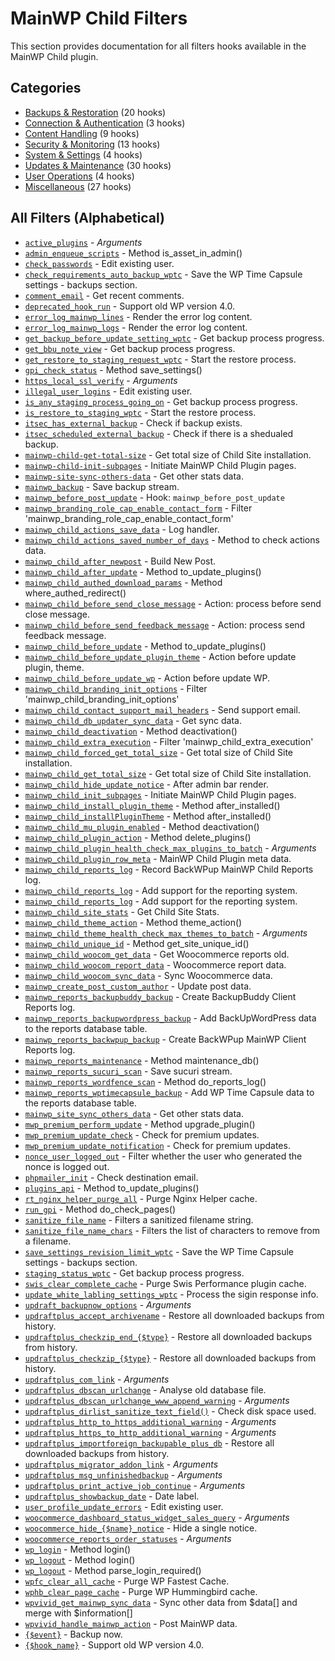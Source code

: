 # MainWP Child Filters

This section provides documentation for all filters hooks available in the MainWP Child plugin.

## Categories

- [Backups & Restoration](backups-restoration/index.md) (20 hooks)
- [Connection & Authentication](connection-authentication/index.md) (3 hooks)
- [Content Handling](content-handling/index.md) (9 hooks)
- [Security & Monitoring](security-monitoring/index.md) (13 hooks)
- [System & Settings](system-settings/index.md) (4 hooks)
- [Updates & Maintenance](updates-maintenance/index.md) (30 hooks)
- [User Operations](user-operations/index.md) (4 hooks)
- [Miscellaneous](misc/index.md) (27 hooks)

## All Filters (Alphabetical)

- [`active_plugins`](updates-maintenance/index.md#active-plugins) - *Arguments*
- [`admin_enqueue_scripts`](security-monitoring/index.md#admin-enqueue-scripts) - Method is_asset_in_admin()
- [`check_passwords`](security-monitoring/index.md#check-passwords) - Edit existing user.
- [`check_requirements_auto_backup_wptc`](backups-restoration/index.md#check-requirements-auto-backup-wptc) - Save the WP Time Capsule settings - backups section.
- [`comment_email`](content-handling/index.md#comment-email) - Get recent comments.
- [`deprecated_hook_run`](misc/index.md#deprecated-hook-run) - Support old WP version 4.0.
- [`error_log_mainwp_lines`](content-handling/index.md#error-log-mainwp-lines) - Render the error log content.
- [`error_log_mainwp_logs`](content-handling/index.md#error-log-mainwp-logs) - Render the error log content.
- [`get_backup_before_update_setting_wptc`](updates-maintenance/index.md#get-backup-before-update-setting-wptc) - Get backup process progress.
- [`get_bbu_note_view`](backups-restoration/index.md#get-bbu-note-view) - Get backup process progress.
- [`get_restore_to_staging_request_wptc`](backups-restoration/index.md#get-restore-to-staging-request-wptc) - Start the restore process.
- [`gpi_check_status`](security-monitoring/index.md#gpi-check-status) - Method save_settings()
- [`https_local_ssl_verify`](connection-authentication/index.md#https-local-ssl-verify) - *Arguments*
- [`illegal_user_logins`](user-operations/index.md#illegal-user-logins) - Edit existing user.
- [`is_any_staging_process_going_on`](backups-restoration/index.md#is-any-staging-process-going-on) - Get backup process progress.
- [`is_restore_to_staging_wptc`](backups-restoration/index.md#is-restore-to-staging-wptc) - Start the restore process.
- [`itsec_has_external_backup`](backups-restoration/index.md#itsec-has-external-backup) - Check if backup exists.
- [`itsec_scheduled_external_backup`](backups-restoration/index.md#itsec-scheduled-external-backup) - Check if there is a shedualed backup.
- [`mainwp-child-get-total-size`](updates-maintenance/index.md#mainwp-child-get-total-size) - Get total size of Child Site installation.
- [`mainwp-child-init-subpages`](content-handling/index.md#mainwp-child-init-subpages) - Initiate MainWP Child Plugin pages.
- [`mainwp-site-sync-others-data`](misc/index.md#mainwp-site-sync-others-data) - Get other stats data.
- [`mainwp_backup`](backups-restoration/index.md#mainwp-backup) - Save backup stream.
- [`mainwp_before_post_update`](updates-maintenance/index.md#mainwp-before-post-update) - Hook: `mainwp_before_post_update`
- [`mainwp_branding_role_cap_enable_contact_form`](user-operations/index.md#mainwp-branding-role-cap-enable-contact-form) - Filter 'mainwp_branding_role_cap_enable_contact_form'
- [`mainwp_child_actions_save_data`](user-operations/index.md#mainwp-child-actions-save-data) - Log handler.
- [`mainwp_child_actions_saved_number_of_days`](security-monitoring/index.md#mainwp-child-actions-saved-number-of-days) - Method to check actions data.
- [`mainwp_child_after_newpost`](content-handling/index.md#mainwp-child-after-newpost) - Build New Post.
- [`mainwp_child_after_update`](updates-maintenance/index.md#mainwp-child-after-update) - Method to_update_plugins()
- [`mainwp_child_authed_download_params`](connection-authentication/index.md#mainwp-child-authed-download-params) - Method where_authed_redirect()
- [`mainwp_child_before_send_close_message`](misc/index.md#mainwp-child-before-send-close-message) - Action: process before send close message.
- [`mainwp_child_before_send_feedback_message`](misc/index.md#mainwp-child-before-send-feedback-message) - Action: process send feedback message.
- [`mainwp_child_before_update`](updates-maintenance/index.md#mainwp-child-before-update) - Method to_update_plugins()
- [`mainwp_child_before_update_plugin_theme`](updates-maintenance/index.md#mainwp-child-before-update-plugin-theme) - Action before update plugin, theme.
- [`mainwp_child_before_update_wp`](updates-maintenance/index.md#mainwp-child-before-update-wp) - Action before update WP.
- [`mainwp_child_branding_init_options`](system-settings/index.md#mainwp-child-branding-init-options) - Filter 'mainwp_child_branding_init_options'
- [`mainwp_child_contact_support_mail_headers`](misc/index.md#mainwp-child-contact-support-mail-headers) - Send support email.
- [`mainwp_child_db_updater_sync_data`](updates-maintenance/index.md#mainwp-child-db-updater-sync-data) - Get sync data.
- [`mainwp_child_deactivation`](updates-maintenance/index.md#mainwp-child-deactivation) - Method deactivation()
- [`mainwp_child_extra_execution`](misc/index.md#mainwp-child-extra-execution) - Filter 'mainwp_child_extra_execution'
- [`mainwp_child_forced_get_total_size`](updates-maintenance/index.md#mainwp-child-forced-get-total-size) - Get total size of Child Site installation.
- [`mainwp_child_get_total_size`](updates-maintenance/index.md#mainwp-child-get-total-size) - Get total size of Child Site installation.
- [`mainwp_child_hide_update_notice`](updates-maintenance/index.md#mainwp-child-hide-update-notice) - After admin bar render.
- [`mainwp_child_init_subpages`](content-handling/index.md#mainwp-child-init-subpages) - Initiate MainWP Child Plugin pages.
- [`mainwp_child_install_plugin_theme`](updates-maintenance/index.md#mainwp-child-install-plugin-theme) - Method after_installed()
- [`mainwp_child_installPluginTheme`](updates-maintenance/index.md#mainwp-child-installplugintheme) - Method after_installed()
- [`mainwp_child_mu_plugin_enabled`](updates-maintenance/index.md#mainwp-child-mu-plugin-enabled) - Method deactivation()
- [`mainwp_child_plugin_action`](updates-maintenance/index.md#mainwp-child-plugin-action) - Method delete_plugins()
- [`mainwp_child_plugin_health_check_max_plugins_to_batch`](updates-maintenance/index.md#mainwp-child-plugin-health-check-max-plugins-to-batch) - *Arguments*
- [`mainwp_child_plugin_row_meta`](updates-maintenance/index.md#mainwp-child-plugin-row-meta) - MainWP Child Plugin meta data.
- [`mainwp_child_reports_log`](misc/index.md#mainwp-child-reports-log) - Record BackWPup MainWP Child Reports log.
- [`mainwp_child_reports_log`](backups-restoration/index.md#mainwp-child-reports-log) - Add support for the reporting system.
- [`mainwp_child_reports_log`](system-settings/index.md#mainwp-child-reports-log) - Add support for the reporting system.
- [`mainwp_child_site_stats`](misc/index.md#mainwp-child-site-stats) - Get Child Site Stats.
- [`mainwp_child_theme_action`](updates-maintenance/index.md#mainwp-child-theme-action) - Method theme_action()
- [`mainwp_child_theme_health_check_max_themes_to_batch`](updates-maintenance/index.md#mainwp-child-theme-health-check-max-themes-to-batch) - *Arguments*
- [`mainwp_child_unique_id`](misc/index.md#mainwp-child-unique-id) - Method get_site_unique_id()
- [`mainwp_child_woocom_get_data`](misc/index.md#mainwp-child-woocom-get-data) - Get Woocommerce reports old.
- [`mainwp_child_woocom_report_data`](misc/index.md#mainwp-child-woocom-report-data) - Woocommerce report data.
- [`mainwp_child_woocom_sync_data`](misc/index.md#mainwp-child-woocom-sync-data) - Sync Woocommerce data.
- [`mainwp_create_post_custom_author`](connection-authentication/index.md#mainwp-create-post-custom-author) - Update post data.
- [`mainwp_reports_backupbuddy_backup`](backups-restoration/index.md#mainwp-reports-backupbuddy-backup) - Create BackupBuddy Client Reports log.
- [`mainwp_reports_backupwordpress_backup`](backups-restoration/index.md#mainwp-reports-backupwordpress-backup) - Add BackUpWordPress data to the reports database table.
- [`mainwp_reports_backwpup_backup`](backups-restoration/index.md#mainwp-reports-backwpup-backup) - Create BackWPup MainWP Client Reports log.
- [`mainwp_reports_maintenance`](updates-maintenance/index.md#mainwp-reports-maintenance) - Method maintenance_db()
- [`mainwp_reports_sucuri_scan`](security-monitoring/index.md#mainwp-reports-sucuri-scan) - Save sucuri stream.
- [`mainwp_reports_wordfence_scan`](security-monitoring/index.md#mainwp-reports-wordfence-scan) - Method do_reports_log()
- [`mainwp_reports_wptimecapsule_backup`](backups-restoration/index.md#mainwp-reports-wptimecapsule-backup) - Add WP Time Capsule data to the reports database table.
- [`mainwp_site_sync_others_data`](misc/index.md#mainwp-site-sync-others-data) - Get other stats data.
- [`mwp_premium_perform_update`](updates-maintenance/index.md#mwp-premium-perform-update) - Method upgrade_plugin()
- [`mwp_premium_update_check`](updates-maintenance/index.md#mwp-premium-update-check) - Check for premium updates.
- [`mwp_premium_update_notification`](updates-maintenance/index.md#mwp-premium-update-notification) - Check for premium updates.
- [`nonce_user_logged_out`](user-operations/index.md#nonce-user-logged-out) - Filter whether the user who generated the nonce is logged out.
- [`phpmailer_init`](security-monitoring/index.md#phpmailer-init) - Check destination email.
- [`plugins_api`](updates-maintenance/index.md#plugins-api) - Method to_update_plugins()
- [`rt_nginx_helper_purge_all`](misc/index.md#rt-nginx-helper-purge-all) - Purge Nginx Helper cache.
- [`run_gpi`](content-handling/index.md#run-gpi) - Method do_check_pages()
- [`sanitize_file_name`](misc/index.md#sanitize-file-name) - Filters a sanitized filename string.
- [`sanitize_file_name_chars`](misc/index.md#sanitize-file-name-chars) - Filters the list of characters to remove from a filename.
- [`save_settings_revision_limit_wptc`](system-settings/index.md#save-settings-revision-limit-wptc) - Save the WP Time Capsule settings - backups section.
- [`staging_status_wptc`](backups-restoration/index.md#staging-status-wptc) - Get backup process progress.
- [`swis_clear_complete_cache`](updates-maintenance/index.md#swis-clear-complete-cache) - Purge Swis Performance plugin cache.
- [`update_white_labling_settings_wptc`](updates-maintenance/index.md#update-white-labling-settings-wptc) - Process the sigin response info.
- [`updraft_backupnow_options`](backups-restoration/index.md#updraft-backupnow-options) - *Arguments*
- [`updraftplus_accept_archivename`](backups-restoration/index.md#updraftplus-accept-archivename) - Restore all downloaded backups from history.
- [`updraftplus_checkzip_end_{$type}`](security-monitoring/index.md#updraftplus-checkzip-end-type) - Restore all downloaded backups from history.
- [`updraftplus_checkzip_{$type}`](security-monitoring/index.md#updraftplus-checkzip-type) - Restore all downloaded backups from history.
- [`updraftplus_com_link`](system-settings/index.md#updraftplus-com-link) - *Arguments*
- [`updraftplus_dbscan_urlchange`](security-monitoring/index.md#updraftplus-dbscan-urlchange) - Analyse old database file.
- [`updraftplus_dbscan_urlchange_www_append_warning`](security-monitoring/index.md#updraftplus-dbscan-urlchange-www-append-warning) - *Arguments*
- [`updraftplus_dirlist_sanitize_text_field()`](security-monitoring/index.md#updraftplus-dirlist-sanitize-text-field) - Check disk space used.
- [`updraftplus_http_to_https_additional_warning`](misc/index.md#updraftplus-http-to-https-additional-warning) - *Arguments*
- [`updraftplus_https_to_http_additional_warning`](misc/index.md#updraftplus-https-to-http-additional-warning) - *Arguments*
- [`updraftplus_importforeign_backupable_plus_db`](backups-restoration/index.md#updraftplus-importforeign-backupable-plus-db) - Restore all downloaded backups from history.
- [`updraftplus_migrator_addon_link`](misc/index.md#updraftplus-migrator-addon-link) - *Arguments*
- [`updraftplus_msg_unfinishedbackup`](backups-restoration/index.md#updraftplus-msg-unfinishedbackup) - *Arguments*
- [`updraftplus_print_active_job_continue`](misc/index.md#updraftplus-print-active-job-continue) - *Arguments*
- [`updraftplus_showbackup_date`](backups-restoration/index.md#updraftplus-showbackup-date) - Date label.
- [`user_profile_update_errors`](updates-maintenance/index.md#user-profile-update-errors) - Edit existing user.
- [`woocommerce_dashboard_status_widget_sales_query`](misc/index.md#woocommerce-dashboard-status-widget-sales-query) - *Arguments*
- [`woocommerce_hide_{$name}_notice`](updates-maintenance/index.md#woocommerce-hide-name-notice) - Hide a single notice.
- [`woocommerce_reports_order_statuses`](misc/index.md#woocommerce-reports-order-statuses) - *Arguments*
- [`wp_login`](misc/index.md#wp-login) - Method login()
- [`wp_logout`](misc/index.md#wp-logout) - Method login()
- [`wp_logout`](security-monitoring/index.md#wp-logout) - Method parse_login_required()
- [`wpfc_clear_all_cache`](misc/index.md#wpfc-clear-all-cache) - Purge WP Fastest Cache.
- [`wphb_clear_page_cache`](content-handling/index.md#wphb-clear-page-cache) - Purge WP Hummingbird cache.
- [`wpvivid_get_mainwp_sync_data`](misc/index.md#wpvivid-get-mainwp-sync-data) - Sync other data from $data[] and merge with $information[]
- [`wpvivid_handle_mainwp_action`](content-handling/index.md#wpvivid-handle-mainwp-action) - Post MainWP data.
- [`{$event}`](backups-restoration/index.md#event) - Backup now.
- [`{$hook_name}`](misc/index.md#hook-name) - Support old WP version 4.0.
